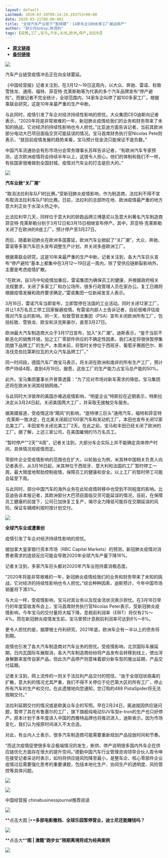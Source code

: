 ```yaml
---
layout: default
Lastmod: 2020-03-28T09:14:24.193753+00:00
date: 2020-03-21T00:00:00Z
title: "全球汽车产业按下“暂停键”：14家车企100余家工厂被迫停产"
author: "郭少丹&nbsp;陈茂利"
tags: [疫情,工厂,宝马,汽车,关闭,欧洲,停产,法拉利]
---
```


* [**原文链接**](https://mp.weixin.qq.com/s/agoyrXFaOe22Zh_G07F2Pw)
* [**备份链接**](http://archive.is/tfJZV)


![](/images/post/5fdb3f87f44cf8ae08d41ad1e0b84841.jpg)

汽车产业链受疫情冲击正在向全球蔓延。

《中国经营报》记者关注到，在3月12～19日这周内，以大众、奔驰、雷诺、标致雪铁龙、通用、福特、菲亚特·克莱斯勒等为代表的多个汽车品牌宣布“停产避险”。而据记者不完全统计，全球范围内，14家车企叫停了超100多家工厂。根据乘联会研究，这是10年来最严重的生产中断。

与此同时，疫情引发了车企对经济持续性影响的担忧。大众集团CEO迪斯向记者表示，“2020年将是非常艰难的一年，新冠肺炎疫情给我们的业务和财务带来了未知的挑战，它对经济的持续性影响也令人担忧。”比亚迪方面告诉记者，当前其欧洲部分电动大巴项目面临交货可能延误的情况。宝马首席财务执行官Nicolas Pete则表示，“就目前疫情发展的趋势来看，宝马预计现金流只能保证不是负数。”

中国汽车流通协会有形市场分会常务理事长苏晖告诉记者，“有欧洲汽车专家预测，这次欧洲疫情将会持续半年以上，这很令人担心，他们的体制和我们不一样，有些国家很难做到全国封城，疫情对汽车业的打击是巨大的。”

**![](/images/post/bc3576ff279d80264ac4f6d7a60432f9.jpg)**

**汽车业掀“关厂潮”**

“取消法拉利车队F1的比赛。”受新冠肺炎疫情影响，作为制造商，法拉利不得不宣布取消法拉利车队F1的比赛。日前，法拉利的总部所在地、欧洲疫情最严重的地方意大利正处于水深火热之中。

比法拉利早几天，同样位于意大利的轿跑品牌兰博基尼以及意大利著名汽车制造商菲亚特·克莱斯勒分别于3月12日和3月15日相继宣布停产。其中，菲亚特·克莱斯勒关闭了在欧洲的8座工厂，预计停产至3月27日。

而后，随着新冠肺炎在欧洲多国蔓延，欧洲汽车业掀起了“关厂潮”，大众、奔驰、雷诺等多家汽车巨头宣布调整生产计划，并关闭多座欧洲工厂。

根据乘联会研究，这是10年来最严重的生产中断。记者关注到，各大汽车巨头宣布“停产避险”基本上都集中在3月12～19日这一周内，除了受供应链断裂影响外，主要是考虑疫情扩散。

“在欧洲，自3月中旬疫情加重后，雷诺集团为确保员工的健康，并根据政府相关法规要求，关闭了多家工厂和办公场所，很多行政管理人员在家办公。复工日期将根据疫情发展和政府要求确定。”雷诺集团一位新闻发言人表示。

3月16日，雷诺汽车当即宣布，立即暂停在法国的工业活动。同时关闭12家工厂，并让1.8万名员工停工回家躲避疫情。有雷诺内部人士告诉记者，目前很难评估疫情对汽车业的影响。同一天，标致雪铁龙集团（PSA）宣布关闭欧洲所有工厂，包括标致、雪铁龙、欧宝和沃克斯豪尔，直至3月27日。

欧洲最大汽车制造商大众于3月17日宣布，加入“关厂潮”。迪斯表示，“鉴于当前不断恶化的销售环境，加之工厂零部件供应的不确定性因素，我们决定将很快暂停集团旗下品牌工厂的生产。本周末前，将暂时关停位于西班牙、葡萄牙赛图巴尔、斯洛伐克伯拉第斯拉瓦的大众汽车品牌工厂。”

同一时间段，德国汽车厂商宝马表示，将关闭在欧洲和南非的所有生产工厂，预计停产持续4周，直到4月19日。据悉，这些工厂的生产能力占宝马总产能的50%。

此外，宝马集团董事长齐普策透露：“为了应对市场对新车需求的降低，宝马集团还将在欧洲关闭其经销网络。”

与此同时大洋彼岸的美国亦难逃疫情影响，“明星企业”特斯拉在近期表示，特斯拉决定从3月24日起，关闭美国两大工厂，并采取无接触交车服务。

据美媒报道，受疫情这场“飓风”的影响，“底特律三巨头”通用汽车，福特和菲亚特·克莱斯一致决定，在北美关闭超过100家汽车和发动机工厂。本田也宣布关闭12家北美工厂。丰田宣布关闭北美工厂2天。在此之前，宝马和丰田已经关闭了欧洲的工厂。据了解，上述三家公司，在美国雇佣约15万名员工。

“暂时停产”“2天”“4周”，记者关注到，大部分车企实际上并不能确定具体停产时间，具体情况视疫情而定。

零部件企业受疫情影响的范围也在扩大，以轮胎业为例，米其林中国相关负责人向记者表示，从3月16日起，米其林位于西班牙、意大利和法国的工厂暂时停工一周，最大限度地帮助控制疫情，保障员工的健康和安全。以上工厂的暂时停工可能会延至下周。

与此同时，部分中国汽车的海外业务在此轮疫情转移中也受到不同程度的影响。比亚迪告诉本报记者，其欧洲部分大巴项目面临交货可能延误的情况，目前，在保障员工健康的前提下，公司已加快复工复产，竭尽全力降低可能存在交期延误的风险，保证车辆顺利按时按计划交付。

**![](/images/post/bc3576ff279d80264ac4f6d7a60432f9.jpg)**

**全球汽车业或遭重创**

疫情引发了车企对经济持续性影响的担忧。

据加拿大皇家银行资本市场（RBC Capital Markets）的预测，新冠肺炎疫情对消费者需求的连锁反应可能会导致2020年全球汽车产量下降16%。

记者关注到，多家汽车巨头都对2020年汽车业抱持着消极态度。

“2020年将是非常艰难的一年，新冠肺炎疫情给我们的业务和财务带来了未知的挑战，它对经济的持续性影响也令人担忧。”综合种种因素，迪斯预计，今年中国市场销量将下滑3%。

与大众一样，受疫情影响，宝马对其业务以及现金流状况表示担忧。在3月18日举行的年度营收发布会上，宝马首席财务执行官Nicolas Peter表示，受新冠肺炎疫情影响，今年宝马的交付量将大幅下降，息税前利润率（EBIT）将仅有2%～4%。而在新冠肺炎疫情发生前，宝马曾预计息税前利润率可达到6%～8%。

更令人担忧的是，据摩根士丹利研究，2021年底，欧洲车企有一半以上的债务将到期。

疫情也引发了各大汽车制造商对汽车业务的担忧。受疫情影响，北京国际车展延期，日内瓦国际车展取消，各大汽车制造商纷纷将产品发布会转移到线上，使出浑身解数来宣传自家产品。但此次产品停产则意味着部分新车型的推出延期，产品交付延期。

记者关注到，网上流传的一则关于法拉利产品交付的短信，“由于全球冠状病毒的扩散，意大利的情况尤其严重，我们不得不关停位于伦巴第大区的所有工厂，停止所有汽车的生产和交付。在此遗憾地向您通知，您订购的488 PistaSpider将无法按期交付。”

法拉利延期交付的情况或是欧美众车企的写照。早在2月24日，奥迪就因供应链问题，暂停了其在布鲁塞尔的工厂，旗下旗舰纯电动SUV车型e-tron的生产也只好停产。原本计划于本年度进入中国的西雅特品牌也将推迟进入，迪斯表示，因为市场变化，我们认为按原时间进入不太合适。

对此，有业内人士表示，很多汽车制造商可能需要重新规划产品投放时间和节奏。

“而这次疫情促使很多车企极端情况的发生，断供、停产说明很多国内外车企在供应链优化方面存在很大的提升空间。”德勤中国汽车行业管理咨询领导合伙人周令坤在接受记者采访时表示，如何将供应链风险降至最小，是整车企、核心零部件企业疫情过后需要强化思考的重要课题，包括本地化生产、协同生产的透明度、风险管控等具体问题。

[![](/images/post/c2249a13ced555acfcf85a0a1f9aea19.jpg)](https://e.vhall.com/subject/view/599011308)

  

![](/images/post/43b7a57fd045be64890b8526d60a1277.jpg)

  

中国经营报 chinabusinessjournal推荐阅读

[![](/images/post/b36c2d226fbbd5cea4b7fc0cbc245c18.jpg)](http://mp.weixin.qq.com/s?__biz=MjA5NTMyOTMwMQ==&mid=2651973602&idx=1&sn=e538ce236610dd81252d7fe05decbd91&chksm=4f3e80987849098e2e57964f78bf0491124af7eae3e1f90d11fe5bc14cbd5f7fc4031cee5c8a&scene=21#wechat_redirect)

**点击大图 |****多部电影撤档、全球乐园暂停营业，迪士尼还能赚钱吗？**  

  

[![](/images/post/5842fceba3f94ac58e442348bf477d16.jpg)](http://mp.weixin.qq.com/s?__biz=MjA5NTMyOTMwMQ==&mid=2651973602&idx=2&sn=eab7aeeb43ae50ed5f046183e4a63f0a&chksm=4f3e80987849098e11793da5d499efe21235dda0e875327fe4729578234d5927e4bd6ec7efc4&scene=21#wechat_redirect)

**点击大****图 | **澳籍“跑步女”限期离境将成为经典案例****  

  

![](/images/post/f3501c0a0df0124df45b227b216c07a4.jpg)

